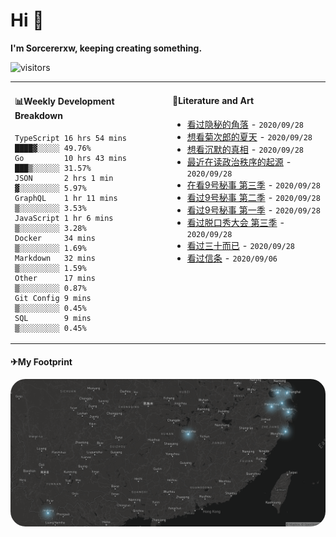 # Hi 👋

**I'm Sorcererxw, keeping creating something.**

![visitors](https://visitor-badge.glitch.me/badge?page_id=sorcererxw.sorcererx)

<table width="800px">
<tr>
<td valign="top" width="50%">

#### 📊Weekly Development Breakdown

<!--START_SECTION:waka-->
```text
TypeScript 16 hrs 54 mins ████▓░░░░░ 49.76%
Go         10 hrs 43 mins ███▒░░░░░░ 31.57%
JSON       2 hrs 1 min    ▓░░░░░░░░░ 5.97%
GraphQL    1 hr 11 mins   ▒░░░░░░░░░ 3.53%
JavaScript 1 hr 6 mins    ▒░░░░░░░░░ 3.28%
Docker     34 mins        ▒░░░░░░░░░ 1.69%
Markdown   32 mins        ▒░░░░░░░░░ 1.59%
Other      17 mins        ▒░░░░░░░░░ 0.87%
Git Config 9 mins         ▒░░░░░░░░░ 0.45%
SQL        9 mins         ▒░░░░░░░░░ 0.45%
```
<!--END_SECTION:waka-->

<td valign="top" width="50%">

#### 💃Literature and Art

<!--START_SECTION:douban-->
* <a href='http://movie.douban.com/subject/33404425/' target='_blank'>看过隐秘的角落</a> - <code>2020/09/28</code>
* <a href='http://movie.douban.com/subject/1293359/' target='_blank'>想看菊次郎的夏天</a> - <code>2020/09/28</code>
* <a href='http://movie.douban.com/subject/33447642/' target='_blank'>想看沉默的真相</a> - <code>2020/09/28</code>
* <a href='https://book.douban.com/subject/25971624/' target='_blank'>最近在读政治秩序的起源</a> - <code>2020/09/28</code>
* <a href='http://movie.douban.com/subject/26647711/' target='_blank'>在看9号秘事 第三季</a> - <code>2020/09/28</code>
* <a href='http://movie.douban.com/subject/26341777/' target='_blank'>看过9号秘事 第二季</a> - <code>2020/09/28</code>
* <a href='http://movie.douban.com/subject/20452350/' target='_blank'>看过9号秘事 第一季</a> - <code>2020/09/28</code>
* <a href='http://movie.douban.com/subject/34840339/' target='_blank'>看过脱口秀大会 第三季</a> - <code>2020/09/28</code>
* <a href='http://movie.douban.com/subject/26608230/' target='_blank'>看过三十而已</a> - <code>2020/09/28</code>
* <a href='http://movie.douban.com/subject/30444960/' target='_blank'>看过信条</a> - <code>2020/09/06</code>

<!--END_SECTION:douban-->

</td>
</tr>
</table>

#### ✈My Footprint

<img src="https://github.com/sorcererxw/sorcererxw/raw/master/footprint.png" height="auto" width="800" style="border-radius:24px">
